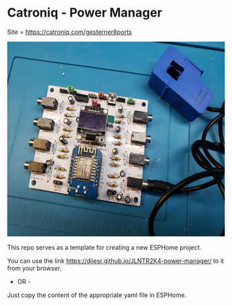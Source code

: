 # Catroniq - Power Manager

Site = https://catroniq.com/gesterner8ports

<img src="https://github.com/djiesr/JLNTR2K4-power-manager/blob/main/board.jpg" width="600" height="450">

This repo serves as a template for creating a new ESPHome project.

You can use the link https://djiesr.github.io/JLNTR2K4-power-manager/ to it from your browser.

 - OR - 

Just copy the content of the appropriate yaml file in ESPHome.
